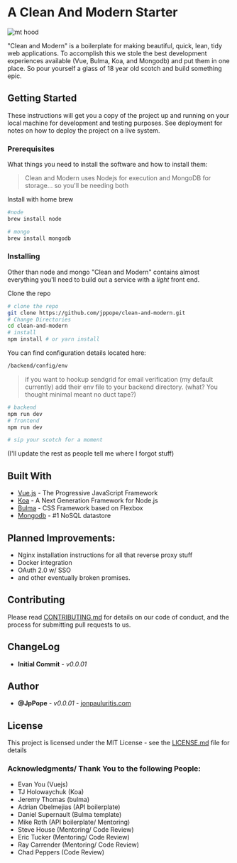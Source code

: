 # A Clean And Modern Starter

![mt hood](https://s3-us-west-2.amazonaws.com/jonpauluritis/+hood.jpg)


"Clean and Modern" is a boilerplate for making beautiful, quick, lean, tidy web applications. To accomplish this we stole the best development experiences available (Vue, Bulma, Koa, and Mongodb) and put them in one place. So pour yourself a glass of 18 year old scotch and build something epic. 

## Getting Started

These instructions will get you a copy of the project up and running on your local machine for development and testing purposes. See deployment for notes on how to deploy the project on a live system.

### Prerequisites

What things you need to install the software and how to install them:

> Clean and Modern uses Nodejs for execution and MongoDB for storage... so you'll be needing both

Install with home brew 

```bash
#node
brew install node

# mongo
brew install mongodb
```

### Installing

Other than node and mongo "Clean and Modern" contains almost everything you'll need to build out a service with a *light* front end.

Clone the repo

```bash
# clone the repo
git clone https://github.com/jppope/clean-and-modern.git
# Change Directories
cd clean-and-modern
# install
npm install # or yarn install
```

You can find configuration details located here:

``` bash
/backend/config/env
```

> if you want to hookup sendgrid for email verification (my default currently) add their env file to your backend directory. (what? You thought minimal meant no duct tape?)

```bash
# backend
npm run dev
# frontend
npm run dev

# sip your scotch for a moment
```

(I'll update the rest as people tell me where I forgot stuff)

## Built With

* [Vue.js](http://vuejs.org) - The Progressive JavaScript Framework
* [Koa](http://koajs.com/) - A Next Generation Framework for Node.js
* [Bulma](https://rometools.github.io/rome/) - CSS Framework based on Flexbox
* [Mongodb](https://mongodb.com) - #1 NoSQL datastore

## Planned Improvements:

* Nginx installation instructions for all that reverse proxy stuff
* Docker integration
* OAuth 2.0 w/ SSO
* and other eventually broken promises.

## Contributing

Please read [CONTRIBUTING.md]() for details on our code of conduct, and the process for submitting pull requests to us.

## ChangeLog

* **Initial Commit** - *v0.0.01*

## Author

* **@JpPope** - *v0.0.01* - [jonpauluritis.com](http://jonpauluritis.com)

## License

This project is licensed under the MIT License - see the [LICENSE.md](LICENSE.md) file for details


### Acknowledgments/ Thank You to the following People:
* Evan You (Vuejs)
* TJ Holowaychuk (Koa)
* Jeremy Thomas (bulma)
* Adrian Obelmejias (API boilerplate)
* Daniel Supernault (Bulma template)
* Mike Roth (API boilerplate/ Mentoring)
* Steve House (Mentoring/ Code Review)
* Eric Tucker (Mentoring/ Code Review)
* Ray Carrender (Mentoring/ Code Review)
* Chad Peppers (Code Review)
